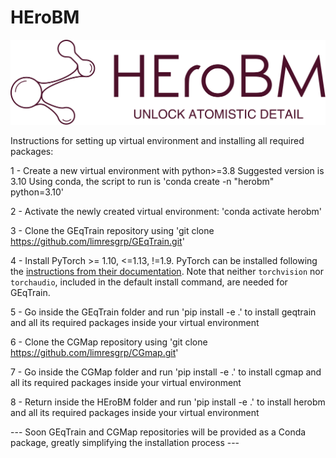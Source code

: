 # HEroBM

![Alt text](logo.svg?raw=true "HEroBM")

Instructions for setting up virtual environment and installing all required packages:

1 - Create a new virtual environment with python>=3.8
    Suggested version is 3.10
    Using conda, the script to run is 'conda create -n "herobm" python=3.10'

2 - Activate the newly created virtual environment: 'conda activate herobm'

3 - Clone the GEqTrain repository using 'git clone https://github.com/limresgrp/GEqTrain.git'

4 - Install PyTorch >= 1.10, <=1.13, !=1.9. PyTorch can be installed following the [instructions from their documentation](https://pytorch.org/get-started/locally/). Note that neither `torchvision` nor `torchaudio`, included in the default install command, are needed for GEqTrain.

5 - Go inside the GEqTrain folder and run 'pip install -e .' to install geqtrain and all its required packages inside your virtual environment

6 - Clone the CGMap repository using 'git clone https://github.com/limresgrp/CGmap.git'

7 - Go inside the CGMap folder and run 'pip install -e .' to install cgmap and all its required packages inside your virtual environment

8 - Return inside the HEroBM folder and run 'pip install -e .' to install herobm and all its required packages inside your virtual environment

--- Soon GEqTrain and CGMap repositories will be provided as a Conda package, greatly simplifying the installation process ---